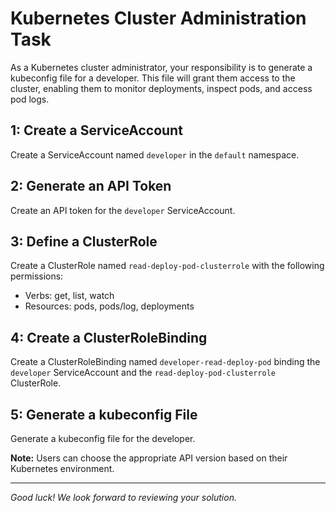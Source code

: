 # Kubernetes Cluster Administration Task

As a Kubernetes cluster administrator, your responsibility is to generate a kubeconfig file for a developer. This file will grant them access to the cluster, enabling them to monitor deployments, inspect pods, and access pod logs.

## 1: Create a ServiceAccount

Create a ServiceAccount named `developer` in the `default` namespace.

## 2: Generate an API Token

Create an API token for the `developer` ServiceAccount.

## 3: Define a ClusterRole

Create a ClusterRole named `read-deploy-pod-clusterrole` with the following permissions:

- Verbs: get, list, watch
- Resources: pods, pods/log, deployments

## 4: Create a ClusterRoleBinding

Create a ClusterRoleBinding named `developer-read-deploy-pod` binding the `developer` ServiceAccount and the `read-deploy-pod-clusterrole` ClusterRole.

## 5: Generate a kubeconfig File

Generate a kubeconfig file for the developer.

**Note:** Users can choose the appropriate API version based on their Kubernetes environment.

---

*Good luck! We look forward to reviewing your solution.*
